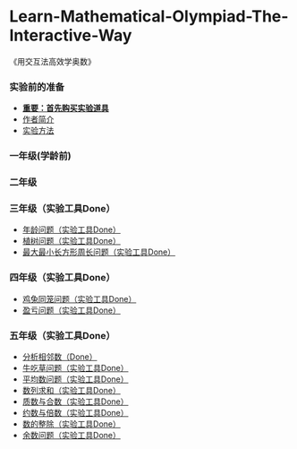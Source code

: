 # Learn-Mathematical-Olympiad-The-Interactive-Way
《用交互法高效学奥数》

### 实验前的准备

- [**重要：首先购买实验道具**]()
- [作者简介]()
- [实验方法]()

### 一年级(学龄前)

### 二年级

### 三年级（实验工具Done）

- [年龄问题（实验工具Done）](/chapters/三年级/年龄问题.md)
- [植树问题（实验工具Done）](/chapters/三年级/植树问题.md)
- [最大最小长方形周长问题（实验工具Done）](/chapters/三年级/最大最小长方形周长问题.md)

### 四年级（实验工具Done）

- [鸡兔同笼问题（实验工具Done）](/chapters/四年级/鸡兔同笼问题.md)
- [盈亏问题（实验工具Done）](/chapters/四年级/盈亏问题.md)

### 五年级（实验工具Done）

- [分析相邻数（Done）](/chapters/五年级/分析相邻数.md)
- [牛吃草问题（实验工具Done）](/chapters/五年级/牛吃草问题.md)
- [平均数问题（实验工具Done）](/chapters/五年级/平均数问题.md)
- [数列求和（实验工具Done）](/chapters/五年级/数列求和.md)
- [质数与合数（实验工具Done）](/chapters/五年级/质数与合数.md)
- [约数与倍数（实验工具Done）](/chapters/五年级/约数与倍数.md)
- [数的整除（实验工具Done）](/chapters/五年级/数的整除.md)
- [余数问题（实验工具Done）](/chapters/五年级/余数问题.md)